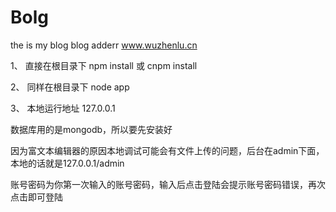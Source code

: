 # Bolg
the is my blog
blog adderr www.wuzhenlu.cn

1、 直接在根目录下 npm install 或 cnpm install 

2、 同样在根目录下 node app

3、 本地运行地址 127.0.0.1

数据库用的是mongodb，所以要先安装好

因为富文本编辑器的原因本地调试可能会有文件上传的问题，后台在admin下面，本地的话就是127.0.0.1/admin

账号密码为你第一次输入的账号密码，输入后点击登陆会提示账号密码错误，再次点击即可登陆
